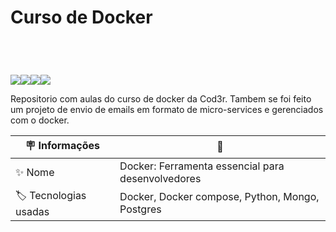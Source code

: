 <header style='display:flex'>
  <h1> Curso de Docker </h1> 
</header>
<div style='display:flex'>
  <img src='https://img.shields.io/badge/Docker-blue' />
  <img src='https://img.shields.io/badge/Python-3.6-blue' />
  <img src='https://img.shields.io/badge/Postgres-9.6-purple' />
  <img src='https://img.shields.io/badge/Redis-3.2-red' />
</div>

Repositorio com aulas do curso de docker da Cod3r.
Tambem se foi feito um projeto de envio de emails em formato de micro-services e gerenciados com o docker.


| :placard: Informações  | 🚀   |
| -------------  | --- |
| :sparkles: Nome        | Docker: Ferramenta essencial para desenvolvedores
| :label: Tecnologias usadas | Docker, Docker compose, Python, Mongo, Postgres

